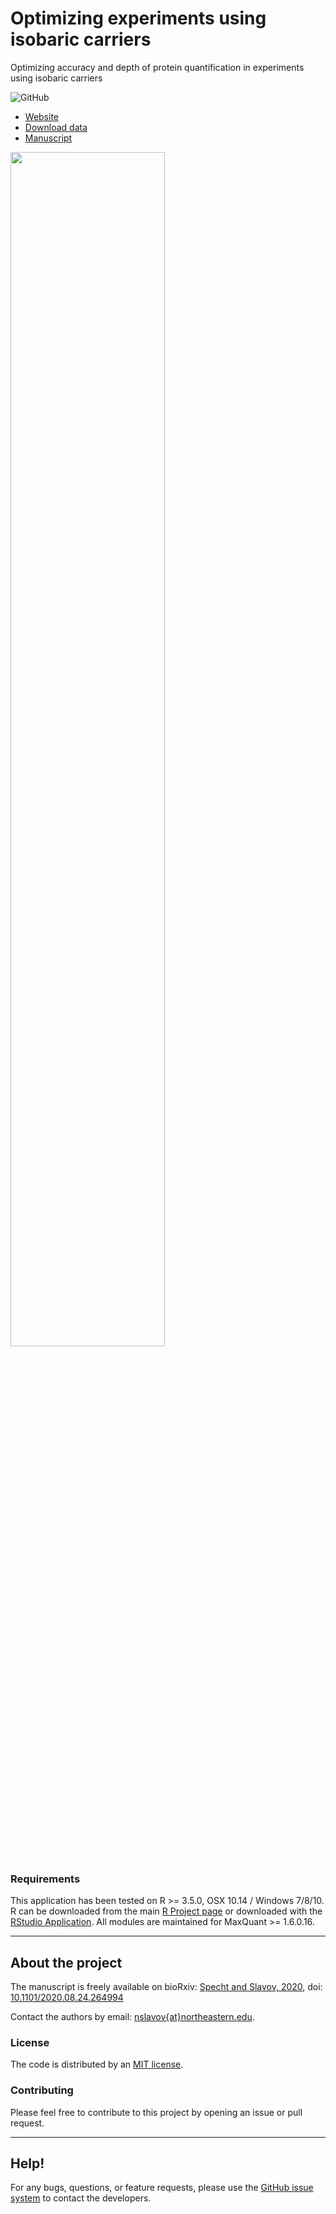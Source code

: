 # **Optimizing experiments using isobaric carriers**

Optimizing accuracy and depth of protein quantification in experiments using isobaric carriers

<!--![GitHub release](https://img.shields.io/github/release/SlavovLab/DO-MS.svg)-->
![GitHub](https://img.shields.io/github/license/SlavovLab/DO-MS.svg)

* [Website](https://scope2.slavovlab.net/mass-spec/Isobaric-carrier-optimization)
* [Download data](https://scope2.slavovlab.net/mass-spec/Isobaric-carrier-optimization#data)
* [Manuscript](https://www.biorxiv.org/content/10.1101/2020.08.24.264994v2)

<img src="https://scope2.slavovlab.net/mass-spec/Figures/Single-cell_Applications_iCarrier.png" width="70%">



### Requirements

This application has been tested on R >= 3.5.0, OSX 10.14 / Windows 7/8/10. R can be downloaded from the main [R Project page](https://www.r-project.org/) or downloaded with the [RStudio Application](https://www.rstudio.com/products/rstudio/download/). All modules are maintained for MaxQuant >= 1.6.0.16.




------------

## About the project

<!--
DO-MS is a project...


The manuscript for this tool is published at the Journal of Proteome Research: [https://pubs.acs.org/doi/10.1021/acs.jproteome.9b00039](https://pubs.acs.org/doi/10.1021/acs.jproteome.9b00039)
-->
The manuscript is freely available on bioRxiv: [Specht and Slavov, 2020](https://doi.org/10.1101/2020.08.24.264994), doi: [10.1101/2020.08.24.264994](https://doi.org/10.1101/2020.08.24.264994)

Contact the authors by email: [nslavov\{at\}northeastern.edu](mailto:nslavov@northeastern.edu).

### License

The code is distributed by an [MIT license](https://github.com/SlavovLab/DO-MS/blob/master/LICENSE).

### Contributing

Please feel free to contribute to this project by opening an issue or pull request.

<!--
### Data
All data used for the manuscript is available on [UCSD's MassIVE Repository](https://massive.ucsd.edu/ProteoSAFe/dataset.jsp?task=ed5a1ab37dc34985bbedbf3d9a945535)
-->

<!--
### Figures/Analysis
Scripts for the figures in the DART-ID manuscript are available in a separate GitHub repository, [https://github.com/SlavovLab/DART-ID_2018](https://github.com/SlavovLab/DART-ID_2018)
-->

-------------

## Help!

For any bugs, questions, or feature requests,
please use the [GitHub issue system](https://github.com/SlavovLab/SCoPE2/issues) to contact the developers.
